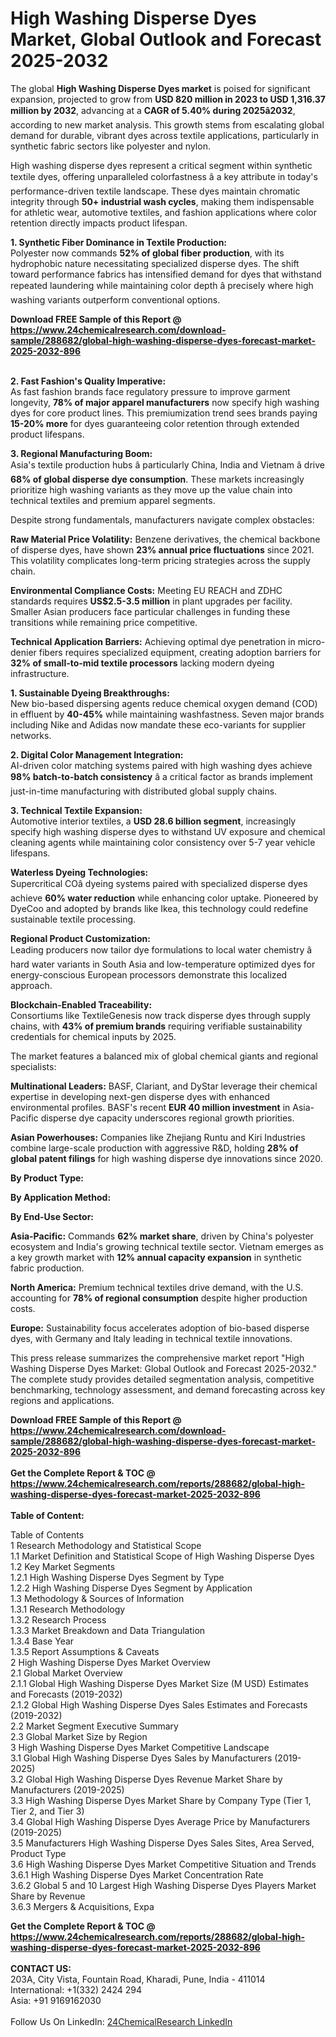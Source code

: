 <h1>High Washing Disperse Dyes Market, Global Outlook and Forecast 2025-2032</h1><p>The global <strong>High Washing Disperse Dyes market</strong> is poised for significant expansion, projected to grow from <strong>USD 820 million in 2023 to USD 1,316.37 million by 2032</strong>, advancing at a <strong>CAGR of 5.40% during 2025â2032</strong>, according to new market analysis. This growth stems from escalating global demand for durable, vibrant dyes across textile applications, particularly in synthetic fabric sectors like polyester and nylon.</p><p>High washing disperse dyes represent a critical segment within synthetic textile dyes, offering unparalleled colorfastness â a key attribute in today's performance-driven textile landscape. These dyes maintain chromatic integrity through <strong>50+ industrial wash cycles</strong>, making them indispensable for athletic wear, automotive textiles, and fashion applications where color retention directly impacts product lifespan.</p><p><strong>1. Synthetic Fiber Dominance in Textile Production:</strong><br>
Polyester now commands <strong>52% of global fiber production</strong>, with its hydrophobic nature necessitating specialized disperse dyes. The shift toward performance fabrics has intensified demand for dyes that withstand repeated laundering while maintaining color depth â precisely where high washing variants outperform conventional options.</p><div><b>Download FREE Sample of this Report @ 
            <a href="https://www.24chemicalresearch.com/download-sample/288682/global-high-washing-disperse-dyes-forecast-market-2025-2032-896">
            https://www.24chemicalresearch.com/download-sample/288682/global-high-washing-disperse-dyes-forecast-market-2025-2032-896</a></b></div><br><p><strong>2. Fast Fashion's Quality Imperative:</strong><br>
As fast fashion brands face regulatory pressure to improve garment longevity, <strong>78% of major apparel manufacturers</strong> now specify high washing dyes for core product lines. This premiumization trend sees brands paying <strong>15-20% more</strong> for dyes guaranteeing color retention through extended product lifespans.</p><p><strong>3. Regional Manufacturing Boom:</strong><br>
Asia's textile production hubs â particularly China, India and Vietnam â drive <strong>68% of global disperse dye consumption</strong>. These markets increasingly prioritize high washing variants as they move up the value chain into technical textiles and premium apparel segments.</p><p>Despite strong fundamentals, manufacturers navigate complex obstacles:</p><p><strong>Raw Material Price Volatility:</strong> Benzene derivatives, the chemical backbone of disperse dyes, have shown <strong>23% annual price fluctuations</strong> since 2021. This volatility complicates long-term pricing strategies across the supply chain.</p><p><strong>Environmental Compliance Costs:</strong> Meeting EU REACH and ZDHC standards requires <strong>US$2.5-3.5 million</strong> in plant upgrades per facility. Smaller Asian producers face particular challenges in funding these transitions while remaining price competitive.</p><p><strong>Technical Application Barriers:</strong> Achieving optimal dye penetration in micro-denier fibers requires specialized equipment, creating adoption barriers for <strong>32% of small-to-mid textile processors</strong> lacking modern dyeing infrastructure.</p><p><strong>1. Sustainable Dyeing Breakthroughs:</strong><br>
New bio-based dispersing agents reduce chemical oxygen demand (COD) in effluent by <strong>40-45%</strong> while maintaining washfastness. Seven major brands including Nike and Adidas now mandate these eco-variants for supplier networks.</p><p><strong>2. Digital Color Management Integration:</strong><br>
AI-driven color matching systems paired with high washing dyes achieve <strong>98% batch-to-batch consistency</strong> â a critical factor as brands implement just-in-time manufacturing with distributed global supply chains.</p><p><strong>3. Technical Textile Expansion:</strong><br>
Automotive interior textiles, a <strong>USD 28.6 billion segment</strong>, increasingly specify high washing disperse dyes to withstand UV exposure and chemical cleaning agents while maintaining color consistency over 5-7 year vehicle lifespans.</p><p><strong>Waterless Dyeing Technologies:</strong><br>
	Supercritical COâ dyeing systems paired with specialized disperse dyes achieve <strong>60% water reduction</strong> while enhancing color uptake. Pioneered by DyeCoo and adopted by brands like Ikea, this technology could redefine sustainable textile processing.</p><p><strong>Regional Product Customization:</strong><br>
	Leading producers now tailor dye formulations to local water chemistry â hard water variants in South Asia and low-temperature optimized dyes for energy-conscious European processors demonstrate this localized approach.</p><p><strong>Blockchain-Enabled Traceability:</strong><br>
	Consortiums like TextileGenesis now track disperse dyes through supply chains, with <strong>43% of premium brands</strong> requiring verifiable sustainability credentials for chemical inputs by 2025.</p><p>The market features a balanced mix of global chemical giants and regional specialists:</p><p><strong>Multinational Leaders:</strong> BASF, Clariant, and DyStar leverage their chemical expertise in developing next-gen disperse dyes with enhanced environmental profiles. BASF's recent <strong>EUR 40 million investment</strong> in Asia-Pacific disperse dye capacity underscores regional growth priorities.</p><p><strong>Asian Powerhouses:</strong> Companies like Zhejiang Runtu and Kiri Industries combine large-scale production with aggressive R&amp;D, holding <strong>28% of global patent filings</strong> for high washing disperse dye innovations since 2020.</p><p><strong>By Product Type:</strong></p><p><strong>By Application Method:</strong></p><p><strong>By End-Use Sector:</strong></p><p><strong>Asia-Pacific:</strong> Commands <strong>62% market share</strong>, driven by China's polyester ecosystem and India's growing technical textile sector. Vietnam emerges as a key growth market with <strong>12% annual capacity expansion</strong> in synthetic fabric production.</p><p><strong>North America:</strong> Premium technical textiles drive demand, with the U.S. accounting for <strong>78% of regional consumption</strong> despite higher production costs.</p><p><strong>Europe:</strong> Sustainability focus accelerates adoption of bio-based disperse dyes, with Germany and Italy leading in technical textile innovations.</p><p>This press release summarizes the comprehensive market report "High Washing Disperse Dyes Market: Global Outlook and Forecast 2025-2032." The complete study provides detailed segmentation analysis, competitive benchmarking, technology assessment, and demand forecasting across key regions and applications.</p><div><b>Download FREE Sample of this Report @ 
            <a href="https://www.24chemicalresearch.com/download-sample/288682/global-high-washing-disperse-dyes-forecast-market-2025-2032-896">
            https://www.24chemicalresearch.com/download-sample/288682/global-high-washing-disperse-dyes-forecast-market-2025-2032-896</a></b></div><br><div><b>Get the Complete Report & TOC @ 
            <a href="https://www.24chemicalresearch.com/reports/288682/global-high-washing-disperse-dyes-forecast-market-2025-2032-896">
            https://www.24chemicalresearch.com/reports/288682/global-high-washing-disperse-dyes-forecast-market-2025-2032-896</a></b></div><br>
            <b>Table of Content:</b><p>Table of Contents<br />
1 Research Methodology and Statistical Scope<br />
1.1 Market Definition and Statistical Scope of High Washing Disperse Dyes<br />
1.2 Key Market Segments<br />
1.2.1 High Washing Disperse Dyes Segment by Type<br />
1.2.2 High Washing Disperse Dyes Segment by Application<br />
1.3 Methodology & Sources of Information<br />
1.3.1 Research Methodology<br />
1.3.2 Research Process<br />
1.3.3 Market Breakdown and Data Triangulation<br />
1.3.4 Base Year<br />
1.3.5 Report Assumptions & Caveats<br />
2 High Washing Disperse Dyes Market Overview<br />
2.1 Global Market Overview<br />
2.1.1 Global High Washing Disperse Dyes Market Size (M USD) Estimates and Forecasts (2019-2032)<br />
2.1.2 Global High Washing Disperse Dyes Sales Estimates and Forecasts (2019-2032)<br />
2.2 Market Segment Executive Summary<br />
2.3 Global Market Size by Region<br />
3 High Washing Disperse Dyes Market Competitive Landscape<br />
3.1 Global High Washing Disperse Dyes Sales by Manufacturers (2019-2025)<br />
3.2 Global High Washing Disperse Dyes Revenue Market Share by Manufacturers (2019-2025)<br />
3.3 High Washing Disperse Dyes Market Share by Company Type (Tier 1, Tier 2, and Tier 3)<br />
3.4 Global High Washing Disperse Dyes Average Price by Manufacturers (2019-2025)<br />
3.5 Manufacturers High Washing Disperse Dyes Sales Sites, Area Served, Product Type<br />
3.6 High Washing Disperse Dyes Market Competitive Situation and Trends<br />
3.6.1 High Washing Disperse Dyes Market Concentration Rate<br />
3.6.2 Global 5 and 10 Largest High Washing Disperse Dyes Players Market Share by Revenue<br />
3.6.3 Mergers & Acquisitions, Expa</p><div><b>Get the Complete Report & TOC @ 
            <a href="https://www.24chemicalresearch.com/reports/288682/global-high-washing-disperse-dyes-forecast-market-2025-2032-896">
            https://www.24chemicalresearch.com/reports/288682/global-high-washing-disperse-dyes-forecast-market-2025-2032-896</a></b></div><br><b>CONTACT US:</b><br>
            203A, City Vista, Fountain Road, Kharadi, Pune, India - 411014<br>
            International: +1(332) 2424 294<br>
            Asia: +91 9169162030 <br><br>
            Follow Us On LinkedIn: <a href="https://www.linkedin.com/company/24chemicalresearch/">24ChemicalResearch LinkedIn</a>
